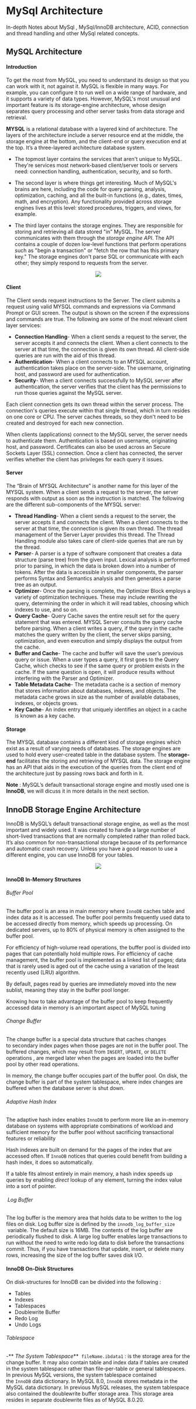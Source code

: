 # MySql Architecture

In-depth Notes about MySql , MySql/InnoDB architecture, ACID, connection and thread handling  and other MySql related concepts.

## MySQL Architecture

#### Introduction

To get the most from MySQL, you need to understand its design so that you can work with it, not against it. MySQL is flexible in many ways. For example, you can configure it to run well on a wide range of hardware, and it supports a variety of data types. However, MySQL's most unusual and important feature is its storage-engine architecture, whose design separates query processing and other server tasks from data storage and retrieval.

**MYSQL** is a relational database with a layered kind of architecture. The layers of the architecture include a server resource end at the middle, the storage engine at the bottom, and the client-end or query execution end at the top. It’s a three-layered architecture database system.

- The topmost layer contains the services that aren't unique to MySQL. They're services most network-based client/server tools or servers need: connection handling, authentication, security, and so forth.

- The second layer is where things get interesting. Much of MySQL's brains are here, including the code for query parsing, analysis, optimization, caching, and all the built-in functions (e.g., dates, times, math, and encryption). Any functionality provided across storage engines lives at this level: stored procedures, triggers, and views, for example.

- The third layer contains the storage engines. They are responsible for storing and retrieving all data stored "in" MySQL. The server communicates with them through the _storage engine API_. The API contains a couple of dozen low-level functions that perform operations such as "begin a transaction" or "fetch the row that has this primary key." The storage engines don't parse SQL or communicate with each other; they simply respond to requests from the server.


<p align="center">
<img src="./images/mysql_architecture.png"/>
</p>

#### Client

The Client sends request instructions to the Server. The client submits a request using valid MYSQL commands and expressions via Command Prompt or GUI screen. The output is shown on the screen if the expressions and commands are true. The following are some of the most relevant client layer services:

- **Connection Handling**- When a client sends a request to the server, the server accepts it and connects the client. When a client connects to the server at that time, the connection is given its own thread. All client-side queries are run with the aid of this thread.
- **Authentication**- When a client connects to an MYSQL account, authentication takes place on the server-side. The username, originating host, and password are used for authentication.
- **Security**- When a client connects successfully to MySQL server after authentication, the server verifies that the client has the permissions to run those queries against the MySQL server.

Each client connection gets its own thread within the server process. The connection's queries execute within that single thread, which in turn resides on one core or CPU. The server caches threads, so they don't need to be created and destroyed for each new connection.

When clients (applications) connect to the MySQL server, the server needs to authenticate them. Authentication is based on username, originating host, and password. Certificates can also be used across an Secure Sockets Layer (SSL) connection. Once a client has connected, the server verifies whether the client has privileges for each query it issues.

#### Server

The “Brain of MYSQL Architecture” is another name for this layer of the MYSQL system. When a client sends a request to the server, the server responds with output as soon as the instruction is matched. The following are the different sub-components of the MYSQL server:

- **Thread Handling**- When a client sends a request to the server, the server accepts it and connects the client. When a client connects to the server at that time, the connection is given its own thread. The thread management of the Server Layer provides this thread. The Thread Handling module also takes care of client-side queries that are run by the thread.
- **Parser**- A parser is a type of software component that creates a data structure (parse tree) from the given input. Lexical analysis is performed prior to parsing, in which the data is broken down into a number of tokens. After the data is accessible in smaller components, the parser performs Syntax and Semantics analysis and then generates a parse tree as an output.
- **Optimizer**- Once the parsing is complete, the Optimizer Block employs a variety of optimization techniques. These may include rewriting the query, determining the order in which it will read tables, choosing which indexes to use, and so on.
- **Query Cache**- Query Cache saves the entire result set for the query statement that was entered. MYSQL Server consults the query cache before parsing. When a client writes a query, if the query in the cache matches the query written by the client, the server skips parsing, optimization, and even execution and simply displays the output from the cache.
- **Buffer and Cache**- The cache and buffer will save the user’s previous query or issue. When a user types a query, it first goes to the Query Cache, which checks to see if the same query or problem exists in the cache. If the same question is open, it will produce results without interfering with the Parser and Optimizer.
- **Table Metadata Cache**- The metadata cache is a section of memory that stores information about databases, indexes, and objects. The metadata cache grows in size as the number of available databases, indexes, or objects grows.
- **Key Cache**- An index entry that uniquely identifies an object in a cache is known as a key cache.


#### Storage

The MYSQL database contains a different kind of storage engines which exist as a result of varying needs of databases. The storage engines are used to hold every user-created table in the database system. The **storage-end** facilitates the storing and retrieving of MYSQL data. The storage engine has an API that aids in the execution of the queries from the client end of the architecture just by passing rows back and forth in it.

**Note** :  MySQL’s default transactional storage engine and mostly used one is **InnoDB**, we will dicuss it in more details in the next section.

## InnoDB Storage Engine Architecture

InnoDB is MySQL’s default transactional storage engine, as well as the most important and widely used. It was created to handle a large number of short-lived transactions that are normally completed rather than rolled back. It’s also common for non-transactional storage because of its performance and automatic crash recovery. Unless you have a good reason to use a different engine, you can use InnoDB for your tables.

<p align="center">
<img src="./images/innodb_architecture.png"/>
</p>

#### InnoDB In-Memory Structures

###### Buffer Pool

The buffer pool is an area in main memory where `InnoDB` caches table and index data as it is accessed. The buffer pool permits frequently used data to be accessed directly from memory, which speeds up processing. On dedicated servers, up to 80% of physical memory is often assigned to the buffer pool.

For efficiency of high-volume read operations, the buffer pool is divided into pages that can potentially hold multiple rows. For efficiency of cache management, the buffer pool is implemented as a linked list of pages; data that is rarely used is aged out of the cache using a variation of the least recently used (LRU) algorithm.

By default, pages read by queries are immediately moved into the new sublist, meaning they stay in the buffer pool longer.

Knowing how to take advantage of the buffer pool to keep frequently accessed data in memory is an important aspect of MySQL tuning


###### Change Buffer

The change buffer is a special data structure that caches changes to secondary index pages when those pages are not in the buffer pool. The buffered changes, which may result from `INSERT`, `UPDATE`, or `DELETE` operations , are merged later when the pages are loaded into the buffer pool by other read operations.

In memory, the change buffer occupies part of the buffer pool. On disk, the change buffer is part of the system tablespace, where index changes are buffered when the database server is shut down.

###### Adaptive Hash Index

The adaptive hash index enables `InnoDB` to perform more like an in-memory database on systems with appropriate combinations of workload and sufficient memory for the buffer pool without sacrificing transactional features or reliability

Hash indexes are built on demand for the pages of the index that are accessed often. If `InnoDB` notices that queries could benefit from building a hash index, it does so automatically.

If a table fits almost entirely in main memory, a hash index speeds up queries by enabling _direct_ lookup of any element, turning the index value into a sort of pointer.

######  Log Buffer

The log buffer is the memory area that holds data to be written to the log files on disk. Log buffer size is defined by the `innodb_log_buffer_size`  variable. The default size is 16MB. The contents of the log buffer are periodically flushed to disk. A large log buffer enables large transactions to run without the need to write redo log data to disk before the transactions commit. Thus, if you have transactions that update, insert, or delete many rows, increasing the size of the log buffer saves disk I/O.

#### InnoDB On-Disk Structures

On disk-structures for InnoDB can be divided into the following : 

- Tables
- Indexes
- Tablespaces
- Doublewrite Buffer
- Redo Log
- Undo Logs

###### Tablespace

-** _The System Tablespace_**  `fileName.ibdata1` :  is the storage area for the change buffer. It may also contain table and index data if tables are created in the system tablespace rather than file-per-table or general tablespaces. In previous MySQL versions, the system tablespace contained the `InnoDB` data dictionary. In MySQL 8.0, `InnoDB` stores metadata in the MySQL data dictionary. In previous MySQL releases, the system tablespace also contained the doublewrite buffer storage area. This storage area resides in separate doublewrite files as of MySQL 8.0.20.